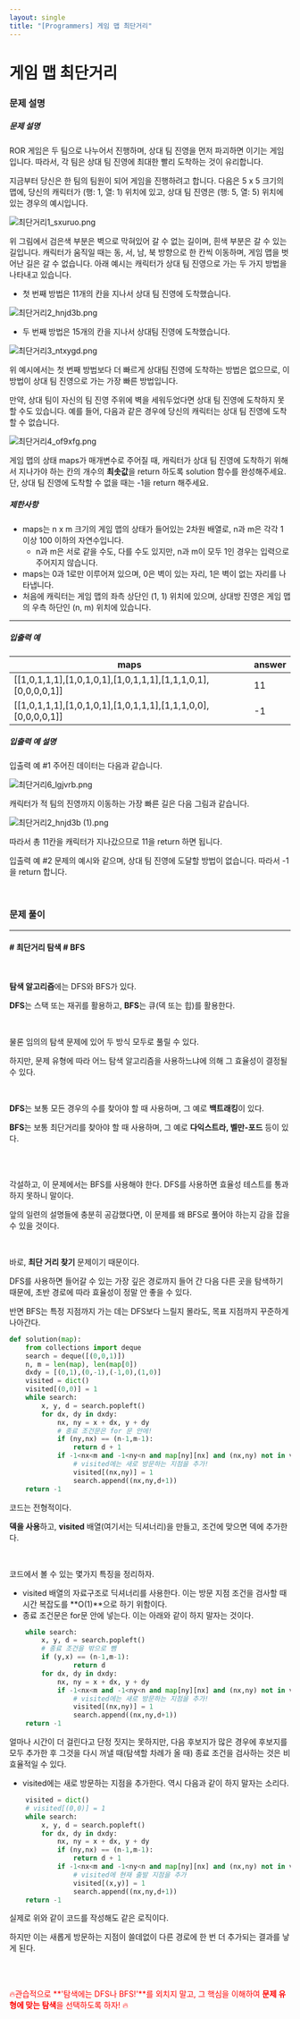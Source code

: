 ```yaml
---
layout: single
title: "[Programmers] 게임 맵 최단거리"
---
```




# 게임 맵 최단거리

### 문제 설명

##### 문제 설명

ROR 게임은 두 팀으로 나누어서 진행하며, 상대 팀 진영을 먼저 파괴하면 이기는 게임입니다. 따라서, 각 팀은 상대 팀 진영에 최대한 빨리 도착하는 것이 유리합니다.

지금부터 당신은 한 팀의 팀원이 되어 게임을 진행하려고 합니다. 다음은 5 x 5 크기의 맵에, 당신의 캐릭터가 (행: 1, 열: 1) 위치에 있고, 상대 팀 진영은 (행: 5, 열: 5) 위치에 있는 경우의 예시입니다.

![최단거리1_sxuruo.png](https://grepp-programmers.s3.ap-northeast-2.amazonaws.com/files/production/dc3a1b49-13d3-4047-b6f8-6cc40b2702a7/%E1%84%8E%E1%85%AC%E1%84%83%E1%85%A1%E1%86%AB%E1%84%80%E1%85%A5%E1%84%85%E1%85%B51_sxuruo.png)

위 그림에서 검은색 부분은 벽으로 막혀있어 갈 수 없는 길이며, 흰색 부분은 갈 수 있는 길입니다. 캐릭터가 움직일 때는 동, 서, 남, 북 방향으로 한 칸씩 이동하며, 게임 맵을 벗어난 길은 갈 수 없습니다.
아래 예시는 캐릭터가 상대 팀 진영으로 가는 두 가지 방법을 나타내고 있습니다.

- 첫 번째 방법은 11개의 칸을 지나서 상대 팀 진영에 도착했습니다.

![최단거리2_hnjd3b.png](https://grepp-programmers.s3.ap-northeast-2.amazonaws.com/files/production/9d909e5a-ca95-4088-9df9-d84cb804b2b0/%E1%84%8E%E1%85%AC%E1%84%83%E1%85%A1%E1%86%AB%E1%84%80%E1%85%A5%E1%84%85%E1%85%B52_hnjd3b.png)

- 두 번째 방법은 15개의 칸을 지나서 상대팀 진영에 도착했습니다.

![최단거리3_ntxygd.png](https://grepp-programmers.s3.ap-northeast-2.amazonaws.com/files/production/4b7cd629-a3c2-4e02-b748-a707211131de/%E1%84%8E%E1%85%AC%E1%84%83%E1%85%A1%E1%86%AB%E1%84%80%E1%85%A5%E1%84%85%E1%85%B53_ntxygd.png)

위 예시에서는 첫 번째 방법보다 더 빠르게 상대팀 진영에 도착하는 방법은 없으므로, 이 방법이 상대 팀 진영으로 가는 가장 빠른 방법입니다.

만약, 상대 팀이 자신의 팀 진영 주위에 벽을 세워두었다면 상대 팀 진영에 도착하지 못할 수도 있습니다. 예를 들어, 다음과 같은 경우에 당신의 캐릭터는 상대 팀 진영에 도착할 수 없습니다.

![최단거리4_of9xfg.png](https://grepp-programmers.s3.ap-northeast-2.amazonaws.com/files/production/d963b4bd-12e5-45da-9ca7-549e453d58a9/%E1%84%8E%E1%85%AC%E1%84%83%E1%85%A1%E1%86%AB%E1%84%80%E1%85%A5%E1%84%85%E1%85%B54_of9xfg.png)

게임 맵의 상태 maps가 매개변수로 주어질 때, 캐릭터가 상대 팀 진영에 도착하기 위해서 지나가야 하는 칸의 개수의 **최솟값**을 return 하도록 solution 함수를 완성해주세요. 단, 상대 팀 진영에 도착할 수 없을 때는 -1을 return 해주세요.

##### 제한사항

- maps는 n x m 크기의 게임 맵의 상태가 들어있는 2차원 배열로, n과 m은 각각 1 이상 100 이하의 자연수입니다.
  - n과 m은 서로 같을 수도, 다를 수도 있지만, n과 m이 모두 1인 경우는 입력으로 주어지지 않습니다.
- maps는 0과 1로만 이루어져 있으며, 0은 벽이 있는 자리, 1은 벽이 없는 자리를 나타냅니다.
- 처음에 캐릭터는 게임 맵의 좌측 상단인 (1, 1) 위치에 있으며, 상대방 진영은 게임 맵의 우측 하단인 (n, m) 위치에 있습니다.

------

##### 입출력 예

| maps                                                         | answer |
| ------------------------------------------------------------ | ------ |
| [[1,0,1,1,1],[1,0,1,0,1],[1,0,1,1,1],[1,1,1,0,1],[0,0,0,0,1]] | 11     |
| [[1,0,1,1,1],[1,0,1,0,1],[1,0,1,1,1],[1,1,1,0,0],[0,0,0,0,1]] | -1     |

##### 입출력 예 설명

입출력 예 #1
주어진 데이터는 다음과 같습니다.

![최단거리6_lgjvrb.png](https://grepp-programmers.s3.ap-northeast-2.amazonaws.com/files/production/6db71f7f-58d3-4623-9fab-7cd99fa863a5/%E1%84%8E%E1%85%AC%E1%84%83%E1%85%A1%E1%86%AB%E1%84%80%E1%85%A5%E1%84%85%E1%85%B56_lgjvrb.png)

캐릭터가 적 팀의 진영까지 이동하는 가장 빠른 길은 다음 그림과 같습니다.

![최단거리2_hnjd3b (1).png](https://grepp-programmers.s3.ap-northeast-2.amazonaws.com/files/production/d223d017-b3e2-4772-9045-a565133d45ff/%E1%84%8E%E1%85%AC%E1%84%83%E1%85%A1%E1%86%AB%E1%84%80%E1%85%A5%E1%84%85%E1%85%B52_hnjd3b%20%281%29.png)

따라서 총 11칸을 캐릭터가 지나갔으므로 11을 return 하면 됩니다.

입출력 예 #2
문제의 예시와 같으며, 상대 팀 진영에 도달할 방법이 없습니다. 따라서 -1을 return 합니다.

<br>

### 문제 풀이

---

#### \# 최단거리 탐색 \# BFS

<br>

**탐색 알고리즘**에는 DFS와 BFS가 있다. 

**DFS**는 스택 또는 재귀를 활용하고, **BFS**는 큐(덱 또는 힙)를 활용한다. 

<br>

물론 임의의 탐색 문제에 있어 두 방식 모두로 풀릴 수 있다. 

하지만, 문제 유형에 따라 어느 탐색 알고리즘을 사용하느냐에 의해 그 효율성이 결정될 수 있다. 

<br>

**DFS**는 보통 모든 경우의 수를 찾아야 할 때 사용하며, 그 예로 **백트래킹**이 있다. 

**BFS**는 보통 최단거리를 찾아야 할 때 사용하며, 그 예로 **다익스트라, 벨만-포드** 등이 있다. 

<br>

<br>

각설하고, 이 문제에서는 BFS를 사용해야 한다. DFS를 사용하면 효율성 테스트를 통과하지 못하니 말이다. 

앞의 일련의 설명들에 충분히 공감했다면, 이 문제를 왜 BFS로 풀어야 하는지 감을 잡을 수 있을 것이다. 

<br>

바로, **최단 거리 찾기** 문제이기 때문이다. 

DFS를 사용하면 들어갈 수 있는 가장 깊은 경로까지 들어 간 다음 다른 곳을 탐색하기 때문에, 초반 경로에 따라 효율성이 정말 안 좋을 수 있다. 

반면 BFS는 특정 지점까지 가는 데는 DFS보다 느릴지 몰라도, 목표 지점까지 꾸준하게 나아간다. 

```python
def solution(map):
    from collections import deque
    search = deque([(0,0,1)])
    n, m = len(map), len(map[0])
    dxdy = [(0,1),(0,-1),(-1,0),(1,0)]
    visited = dict()
    visited[(0,0)] = 1
    while search:
        x, y, d = search.popleft()
        for dx, dy in dxdy:
            nx, ny = x + dx, y + dy
            # 종료 조건문은 for 문 안에!
            if (ny,nx) == (n-1,m-1): 
                return d + 1
            if -1<nx<m and -1<ny<n and map[ny][nx] and (nx,ny) not in visited:
                # visited에는 새로 방문하는 지점을 추가!
                visited[(nx,ny)] = 1
                search.append((nx,ny,d+1))
    return -1
```

코드는 전형적이다. 

**덱을 사용**하고, **visited** 배열(여기서는 딕셔너리)을 만들고, 조건에 맞으면 덱에 추가한다. 

<br>

코드에서 볼 수 있는 몇가지 특징을 정리하자. 

* visited 배열의 자료구조로 딕셔너리를 사용한다. 이는 방문 지점 조건을 검사할 때 시간 복잡도를 **O(1)**으로 하기 위함이다. 
* 종료 조건문은 for문 안에 넣는다. 이는 아래와 같이 하지 말자는 것이다. 

```python
    while search:
        x, y, d = search.popleft()
        # 종료 조건을 밖으로 뺌
        if (y,x) == (n-1,m-1): 
                return d
        for dx, dy in dxdy:
            nx, ny = x + dx, y + dy
            if -1<nx<m and -1<ny<n and map[ny][nx] and (nx,ny) not in visited:
                # visited에는 새로 방문하는 지점을 추가!
                visited[(nx,ny)] = 1
                search.append((nx,ny,d+1))
    return -1
```

얼마나 시간이 더 걸린다고 단정 짓지는 못하지만, 다음 후보지가 많은 경우에 후보지를 모두 추가한 후 그것을 다시 꺼낼 때(탐색할 차례가 올 때) 종료 조건을 검사하는 것은 비효율적일 수 있다. 

* visited에는 새로 방문하는 지점을 추가한다. 역시 다음과 같이 하지 말자는 소리다. 

```python
	visited = dict()
    # visited[(0,0)] = 1
    while search:
        x, y, d = search.popleft()
        for dx, dy in dxdy:
            nx, ny = x + dx, y + dy
            if (ny,nx) == (n-1,m-1): 
                return d + 1
            if -1<nx<m and -1<ny<n and map[ny][nx] and (nx,ny) not in visited:
                # visited에 현재 출발 지점을 추가
                visited[(x,y)] = 1
                search.append((nx,ny,d+1))
    return -1
```

실제로 위와 같이 코드를 작성해도 같은 로직이다. 

하지만 이는 새롭게 방문하는 지점이 쓸데없이 다른 경로에 한 번 더 추가되는 결과를 낳게 된다. 

<br>

<br>

<span style="color:red"> 🔥관습적으로 **'탐색에는 DFS나 BFS!'**를 외치지 말고, 그 핵심을 이해하여 **문제 유형에 맞는 탐색**을 선택하도록 하자! 🔥</span>

